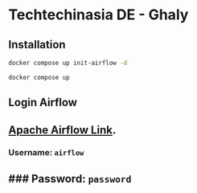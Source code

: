 # Techtechinasia DE - Ghaly

## Installation

```bash
docker compose up init-airflow -d

docker compose up
```

## Login Airflow

## [Apache Airflow Link](http://localhost:8080/).

### Username: `airflow`

## ### Password: `password`
